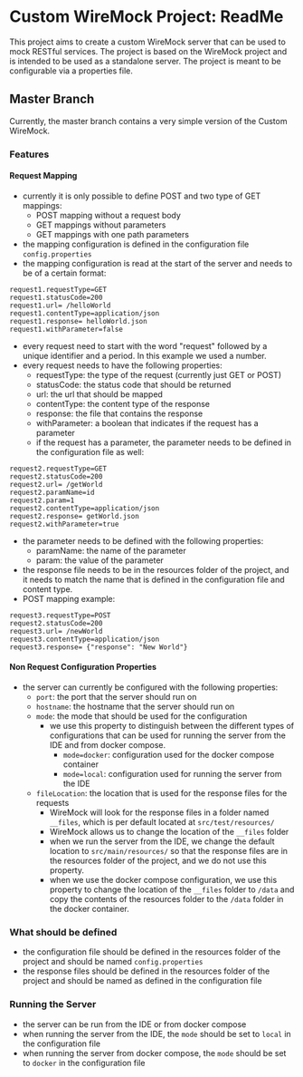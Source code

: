 # Custom WireMock Project: ReadMe
This project aims to create a custom WireMock server that can be used to mock RESTful services. The project is based on the WireMock project and is intended to be used as a standalone server. The project is meant to be configurable via a properties file.
## Master Branch

Currently, the master branch contains a very simple version of the Custom WireMock. 

### Features
#### Request Mapping
- currently it is only possible to define POST and two type of GET mappings:
  - POST mapping without a request body
  - GET mappings without parameters
  - GET mappings with one path parameters
- the mapping configuration is defined in the configuration file ```config.properties```
- the mapping configuration is read at the start of the server and needs to be of a certain format:
```
request1.requestType=GET
request1.statusCode=200
request1.url= /helloWorld
request1.contentType=application/json
request1.response= helloWorld.json
request1.withParameter=false
``` 
- every request need to start with the word "request" followed by a unique identifier and a period. In this example we used a number. 
- every request needs to have the following properties:
  - requestType: the type of the request (currently just GET or POST)
  - statusCode: the status code that should be returned
  - url: the url that should be mapped
  - contentType: the content type of the response
  - response: the file that contains the response
  - withParameter: a boolean that indicates if the request has a parameter
  - if the request has a parameter, the parameter needs to be defined in the configuration file as well:
```
request2.requestType=GET
request2.statusCode=200
request2.url= /getWorld
request2.paramName=id
request2.param=1
request2.contentType=application/json
request2.response= getWorld.json
request2.withParameter=true
```
- the parameter needs to be defined with the following properties:
    - paramName: the name of the parameter
    - param: the value of the parameter
- the response file needs to be in the resources folder of the project, and it needs to match the name that is defined in the configuration file and content type.
- POST mapping example:
```
request3.requestType=POST
request2.statusCode=200
request3.url= /newWorld
request3.contentType=application/json
request3.response= {"response": "New World"}
```

#### Non Request Configuration Properties
- the server can currently be configured with the following properties:
  - ``port``: the port that the server should run on
  - ``hostname``: the hostname that the server should run on
  - ``mode``: the mode that should be used for the configuration
    - we use this property to distinguish between the different types of configurations that can be used for running the server from the IDE and from docker compose.
      - ``mode=docker``: configuration used for the docker compose container
      - ``mode=local``: configuration used for running the server from the IDE
  - ``fileLocation``: the location that is used for the response files for the requests
    - WireMock will look for the response files in a folder named ``__files``, which is per default located at ``src/test/resources/``
    - WireMock allows us to change the location of the ``__files`` folder
    - when we run the server from the IDE, we change the default location to ``src/main/resources/`` so that the response files are in the resources folder of the project, and we do not use this property.
    - when we use the docker compose configuration, we use this property to change the location of the ``__files`` folder to ``/data`` and copy the contents of the resources folder to the ``/data`` folder in the docker container.

### What should be defined

- the configuration file should be defined in the resources folder of the project and should be named ``config.properties``
- the response files should be defined in the resources folder of the project and should be named as defined in the configuration file

### Running the Server

- the server can be run from the IDE or from docker compose
- when running the server from the IDE, the ``mode`` should be set to ``local`` in the configuration file
- when running the server from docker compose, the ``mode`` should be set to ``docker`` in the configuration file